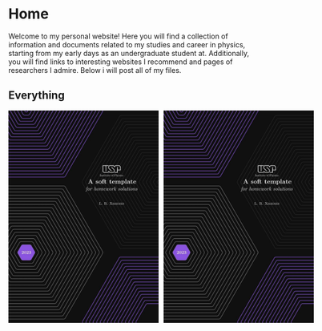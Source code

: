 # Home

Welcome to my personal website! Here you will find a collection of information and documents related to my studies and career in physics, starting from my early days as an undergraduate student at. Additionally, you will find links to  interesting websites I recommend and pages of researchers I admire. Below i will post all of my files.


## Everything

<div style="display:flex">
  <img src="coverpage_homework_solutions.jpeg" alt="imagem 1" style="float:left; padding-right:10px; width: 300px">
  <img src="coverpage_homework_solutions.jpeg" alt="imagem 2" style="float:left; padding-right:10px; width: 300px">
</div>
